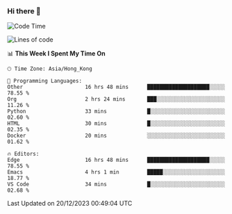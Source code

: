 ### Hi there 👋

<!--
**nicehiro/nicehiro** is a ✨ _special_ ✨ repository because its `README.md` (this file) appears on your GitHub profile.

Here are some ideas to get you started:

- 🔭 I’m currently working on ...
- 🌱 I’m currently learning ...
- 👯 I’m looking to collaborate on ...
- 🤔 I’m looking for help with ...
- 💬 Ask me about ...
- 📫 How to reach me: ...
- 😄 Pronouns: ...
- ⚡ Fun fact: ...
-->

<!--START_SECTION:waka-->
![Code Time](http://img.shields.io/badge/Code%20Time-166%20hrs%2025%20mins-blue)

![Lines of code](https://img.shields.io/badge/From%20Hello%20World%20I%27ve%20Written-2.6%20million%20lines%20of%20code-blue)

📊 **This Week I Spent My Time On** 

```text
🕑︎ Time Zone: Asia/Hong_Kong

💬 Programming Languages: 
Other                    16 hrs 48 mins      ████████████████████░░░░░   78.55 % 
Org                      2 hrs 24 mins       ███░░░░░░░░░░░░░░░░░░░░░░   11.26 % 
Python                   33 mins             █░░░░░░░░░░░░░░░░░░░░░░░░   02.60 % 
HTML                     30 mins             █░░░░░░░░░░░░░░░░░░░░░░░░   02.35 % 
Docker                   20 mins             ░░░░░░░░░░░░░░░░░░░░░░░░░   01.62 % 

🔥 Editors: 
Edge                     16 hrs 48 mins      ████████████████████░░░░░   78.55 % 
Emacs                    4 hrs 1 min         █████░░░░░░░░░░░░░░░░░░░░   18.77 % 
VS Code                  34 mins             █░░░░░░░░░░░░░░░░░░░░░░░░   02.68 % 
```


 Last Updated on 20/12/2023 00:49:04 UTC
<!--END_SECTION:waka-->
